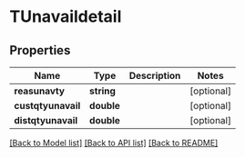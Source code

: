 # TUnavaildetail

## Properties
Name | Type | Description | Notes
------------ | ------------- | ------------- | -------------
**reasunavty** | **string** |  | [optional] 
**custqtyunavail** | **double** |  | [optional] 
**distqtyunavail** | **double** |  | [optional] 

[[Back to Model list]](../README.md#documentation-for-models) [[Back to API list]](../README.md#documentation-for-api-endpoints) [[Back to README]](../README.md)


